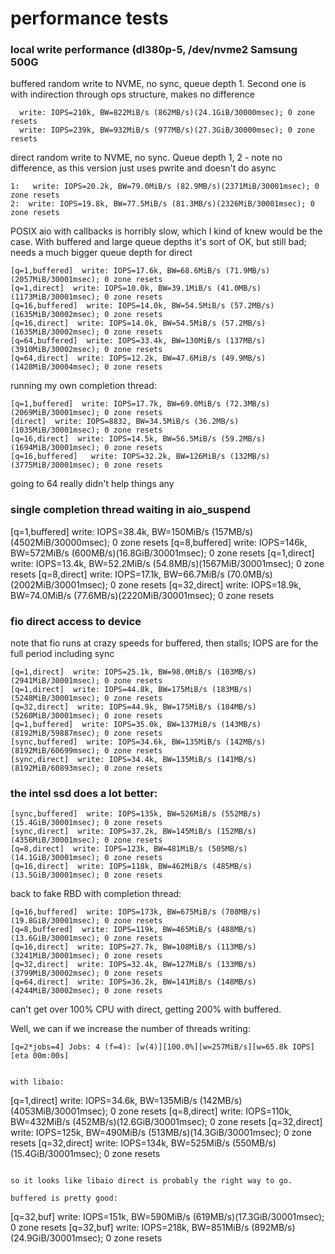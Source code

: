 # performance tests

### local write performance (dl380p-5, /dev/nvme2 Samsung 500G

buffered random write to NVME, no sync, queue depth 1. Second one is with indirection through ops structure, makes no difference 
```
  write: IOPS=210k, BW=822MiB/s (862MB/s)(24.1GiB/30000msec); 0 zone resets
  write: IOPS=239k, BW=932MiB/s (977MB/s)(27.3GiB/30000msec); 0 zone resets
```

direct random write to NVME, no sync. Queue depth 1, 2 - note no difference, as this version just uses pwrite and doesn't do async
```
1:   write: IOPS=20.2k, BW=79.0MiB/s (82.9MB/s)(2371MiB/30001msec); 0 zone resets
2:  write: IOPS=19.8k, BW=77.5MiB/s (81.3MB/s)(2326MiB/30001msec); 0 zone resets
```

POSIX aio with callbacks is horribly slow, which I kind of knew would be the case. With buffered and large queue depths it's sort of OK, but still bad; needs a much bigger queue depth for direct
```
[q=1,buffered]  write: IOPS=17.6k, BW=68.6MiB/s (71.9MB/s)(2057MiB/30001msec); 0 zone resets
[q=1,direct]  write: IOPS=10.0k, BW=39.1MiB/s (41.0MB/s)(1173MiB/30001msec); 0 zone resets
[q=16,buffered]  write: IOPS=14.0k, BW=54.5MiB/s (57.2MB/s)(1635MiB/30002msec); 0 zone resets
[q=16,direct]  write: IOPS=14.0k, BW=54.5MiB/s (57.2MB/s)(1635MiB/30002msec); 0 zone resets
[q=64,buffered]  write: IOPS=33.4k, BW=130MiB/s (137MB/s)(3910MiB/30002msec); 0 zone resets
[q=64,direct]  write: IOPS=12.2k, BW=47.6MiB/s (49.9MB/s)(1428MiB/30004msec); 0 zone resets
```

running my own completion thread:
```
[q=1,buffered]  write: IOPS=17.7k, BW=69.0MiB/s (72.3MB/s)(2069MiB/30001msec); 0 zone resets
[direct]  write: IOPS=8832, BW=34.5MiB/s (36.2MB/s)(1035MiB/30001msec); 0 zone resets
[q=16,direct]  write: IOPS=14.5k, BW=56.5MiB/s (59.2MB/s)(1694MiB/30001msec); 0 zone resets
[q=16,buffered]   write: IOPS=32.2k, BW=126MiB/s (132MB/s)(3775MiB/30001msec); 0 zone resets
```
going to 64 really didn't help things any

### single completion thread waiting in aio_suspend

[q=1,buffered]  write: IOPS=38.4k, BW=150MiB/s (157MB/s)(4502MiB/30000msec); 0 zone resets
[q=8,buffered] write: IOPS=146k, BW=572MiB/s (600MB/s)(16.8GiB/30001msec); 0 zone resets
[q=1,direct]  write: IOPS=13.4k, BW=52.2MiB/s (54.8MB/s)(1567MiB/30001msec); 0 zone resets
[q=8,direct]  write: IOPS=17.1k, BW=66.7MiB/s (70.0MB/s)(2002MiB/30001msec); 0 zone resets
[q=32,direct]  write: IOPS=18.9k, BW=74.0MiB/s (77.6MB/s)(2220MiB/30001msec); 0 zone resets

### fio direct access to device
note that fio runs at crazy speeds for buffered, then stalls; IOPS are for the full period including sync
```
[q=1,direct]  write: IOPS=25.1k, BW=98.0MiB/s (103MB/s)(2941MiB/30001msec); 0 zone resets
[q=1,direct]  write: IOPS=44.8k, BW=175MiB/s (183MB/s)(5248MiB/30001msec); 0 zone resets
[q=32,direct]  write: IOPS=44.9k, BW=175MiB/s (184MB/s)(5260MiB/30001msec); 0 zone resets
[q=1,buffered]  write: IOPS=35.0k, BW=137MiB/s (143MB/s)(8192MiB/59887msec); 0 zone resets
[sync,buffered]  write: IOPS=34.6k, BW=135MiB/s (142MB/s)(8192MiB/60699msec); 0 zone resets
[sync,direct]  write: IOPS=34.4k, BW=135MiB/s (141MB/s)(8192MiB/60893msec); 0 zone resets
```

### the intel ssd does a lot better:
```
[sync,buffered]  write: IOPS=135k, BW=526MiB/s (552MB/s)(15.4GiB/30001msec); 0 zone resets
[sync,direct]  write: IOPS=37.2k, BW=145MiB/s (152MB/s)(4356MiB/30001msec); 0 zone resets
[q=8,direct]  write: IOPS=123k, BW=481MiB/s (505MB/s)(14.1GiB/30001msec); 0 zone resets
[q=16,direct]  write: IOPS=118k, BW=462MiB/s (485MB/s)(13.5GiB/30001msec); 0 zone resets
```

back to fake RBD with completion thread:
```
[q=16,buffered]  write: IOPS=173k, BW=675MiB/s (708MB/s)(19.8GiB/30001msec); 0 zone resets
[q=8,buffered]  write: IOPS=119k, BW=465MiB/s (488MB/s)(13.6GiB/30001msec); 0 zone resets
[q=16,direct]  write: IOPS=27.7k, BW=108MiB/s (113MB/s)(3241MiB/30001msec); 0 zone resets
[q=32,direct]  write: IOPS=32.4k, BW=127MiB/s (133MB/s)(3799MiB/30002msec); 0 zone resets
[q=64,direct]  write: IOPS=36.2k, BW=141MiB/s (148MB/s)(4244MiB/30002msec); 0 zone resets
```

can't get over 100% CPU with direct, getting 200% with buffered.

Well, we can if we increase the number of threads writing:
```
[q=2*jobs=4] Jobs: 4 (f=4): [w(4)][100.0%][w=257MiB/s][w=65.8k IOPS][eta 00m:00s]


with libaio:
```
[q=1,direct]  write: IOPS=34.6k, BW=135MiB/s (142MB/s)(4053MiB/30001msec); 0 zone resets
[q=8,direct]  write: IOPS=110k, BW=432MiB/s (452MB/s)(12.6GiB/30001msec); 0 zone resets
[q=32,direct]  write: IOPS=125k, BW=490MiB/s (513MB/s)(14.3GiB/30001msec); 0 zone resets
[q=32,direct]  write: IOPS=134k, BW=525MiB/s (550MB/s)(15.4GiB/30001msec); 0 zone resets
```

so it looks like libaio direct is probably the right way to go.

buffered is pretty good:
```
[q=32,buf]  write: IOPS=151k, BW=590MiB/s (619MB/s)(17.3GiB/30001msec); 0 zone resets
[q=32,buf]  write: IOPS=218k, BW=851MiB/s (892MB/s)(24.9GiB/30001msec); 0 zone resets
```

